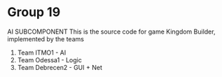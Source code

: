 Group 19
==================
AI SUBCOMPONENT
This is the source code for game Kingdom Builder, implemented by the teams

1. Team ITMO1 - AI
2. Team Odessa1 - Logic
3. Team Debrecen2 - GUI + Net